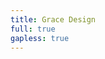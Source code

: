 ```yaml
---
title: Grace Design
full: true
gapless: true
---
```


<code src="./components/home-page.tsx" inline="true"></code>
